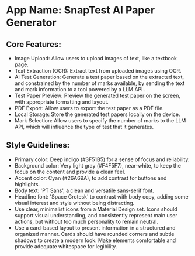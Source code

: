 # **App Name**: SnapTest AI Paper Generator

## Core Features:

- Image Upload: Allow users to upload images of text, like a textbook page.
- Text Extraction (OCR): Extract text from uploaded images using OCR.
- AI Test Generation: Generate a test paper based on the extracted text, and constrained by the number of marks available, by sending the text and mark information to a tool powered by a LLM API .
- Test Paper Preview: Preview the generated test paper on the screen, with appropriate formatting and layout.
- PDF Export: Allow users to export the test paper as a PDF file.
- Local Storage: Store the generated test papers locally on the device.
- Mark Selection: Allow users to specify the number of marks to the LLM API, which will influence the type of test that it generates.

## Style Guidelines:

- Primary color: Deep indigo (#3F51B5) for a sense of focus and reliability. 
- Background color: Very light gray (#F4F5F7), near-white, to keep the focus on the content and provide a clean feel.
- Accent color: Cyan (#26A69A), to add contrast for buttons and highlights. 
- Body text: 'PT Sans', a clean and versatile sans-serif font.
- Headline font: 'Space Grotesk' to contrast with body copy, adding some visual interest and style without being distracting.
- Use clear, minimalist icons from a Material Design set. Icons should support visual understanding, and consistently represent main user actions, but without too much personality to remain neutral.
- Use a card-based layout to present information in a structured and organized manner. Cards should have rounded corners and subtle shadows to create a modern look. Make elements comfortable and provide adequate whitespace for legibility.